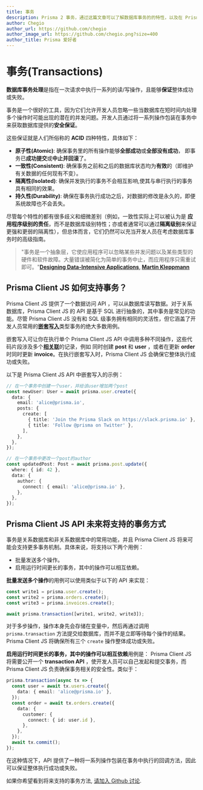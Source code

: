 ```yaml
---
title: 事务
description: Prisma 2 事务，通过这篇文章可以了解数据库事务的的特性，以及在 Prisma2 中如何使用事务解决一系列的读/写操作。
author: Chegio
author_url: https://github.com/chegio
author_image_url: https://github.com/chegio.png?size=400
author_title: Prisma 爱好者
---
```


# 事务(Transactions)

**数据库事务处理**是指在一次请求中执行一系列的读/写操作，且能够**保证**整体成功或失败。

事务是一个很好的工具，因为它们允许开发人员忽略一些当数据库在短时间内处理多个操作时可能出现的潜在的并发问题。开发人员通过将一系列操作包装在事务中来获取数据库提供的**安全保证**。

这些保证就是人们所俗称的 **ACID** 四种特性，具体如下：

- **原子性(Atomic)**: 确保事务里的所有操作能够**全部成功**或**全部没有成功**， 即事务已**成功提交**或**中止并回滚**了。
- **一致性(Consistent)**: 确保事务之前和之后的数据库状态均为**有效**的（即维护有关数据的任何现有不变）。
- **隔离性(Isolated)**: 确保并发执行的事务不会相互影响,使其与串行执行的事务具有相同的效果。
- **持久性(Durability)**: 确保在事务执行成功之后，对数据的修改是永久的，即便系统故障也不会丢失。

尽管每个特性的都有很多歧义和细微差别（例如，一致性实际上可以被认为是 **应用程序级别的责任**，而不是数据库级别特性；亦或者通常可以通过**隔离级别**来保证更强和更弱的隔离性），但总体而言，它们仍然可以充当开发人员在考虑数据库事务时的高级指南。

> "事务是一个抽象层，它使应用程序可以忽略某些并发问题以及某些类型的硬件和软件故障。大量错误被简化为简单的事务中止，而应用程序只需重试即可。"**[Designing Data-Intensive Applications](https://dataintensive.net/), [Martin Kleppmann](https://twitter.com/martinkl)**

## Prisma Client JS 如何支持事务？

Prisma Client JS 提供了一个数据访问 API ，可以从数据库读写数据。对于关系数据库，Prisma Client JS 的 API 是基于 SQL 进行抽象的，其中事务是常见的功能。尽管 Prisma Client JS 没有和 SQL 级事务拥有相同的灵活性，但它涵盖了开发人员常用的[**嵌套写入**](./relations.md#nested-writes)类型事务的绝大多数用例。

嵌套写入可让你在执行单个 Prisma Client JS API 中调用多种不同操作，这些代码片段涉及多个[**相关联**](./relations.md#nested-writes)的记录，例如 同时创建 **post** 和 **user** ，或者在更新 **order** 时同时更新 **invoice**。在执行嵌套写入时，Prisma Client JS 会确保它整体执行成功或失败。

以下是 Prisma Client JS API 中嵌套写入的示例：

```ts
// 在一个事务中创建一个user，并给该user增加两个post
const newUser: User = await prisma.user.create({
  data: {
    email: 'alice@prisma.io',
    posts: {
      create: [
        { title: 'Join the Prisma Slack on https://slack.prisma.io' },
        { title: 'Follow @prisma on Twitter' },
      ],
    },
  },
});
```

```ts
// 在一个事务中更改一个post的author
const updatedPost: Post = await prisma.post.update({
  where: { id: 42 },
  data: {
    author: {
      connect: { email: 'alice@prisma.io' },
    },
  },
});
```

## Prisma Client JS API 未来将支持的事务方式

事务是关系数据库和非关系数据库中的常用功能，并且 Prisma Client JS 将来可能会支持更多事务机制。具体来说，将支持以下两个用例：

- 批量发送多个操作。
- 启用运行时间更长的事务，其中的操作可以相互依赖。

**批量发送多个操作**的用例可以使用类似于以下的 API 来实现：

```ts
const write1 = prisma.user.create();
const write2 = prisma.orders.create();
const write3 = prisma.invoices.create();

await prisma.transaction([write1, write2, write3]);
```

对于多步操作，操作本身先会存储在变量中，然后再通过调用 `prisma.transaction` 方法提交给数据库，而并不是立即等待每个操作的结果。 Prisma Client JS 将确保所有三个 `create` 操作整体成功或失败。

**启用运行时间更长的事务，其中的操作可以相互依赖**用例是： Prisma Client JS 将需要公开一个 **transaction API** ，使开发人员可以自己发起和提交事务，而 Prisma Client JS 负责确保事务相关的安全性。类似于：

```ts
prisma.transaction(async tx => {
  const user = await tx.users.create({
    data: { email: 'alice@prisma.io' },
  });
  const order = await tx.orders.create({
    data: {
      customer: {
        connect: { id: user.id },
      },
    },
  });
  await tx.commit();
});
```

在这种情况下，API 提供了一种将一系列操作包装在事务中执行的回调方法，因此可以保证整体执行成功或失败。

如果你希望看到将来支持的事务方法, [请加入 Github 讨论](https://github.com/prisma/prisma2/issues/312).
